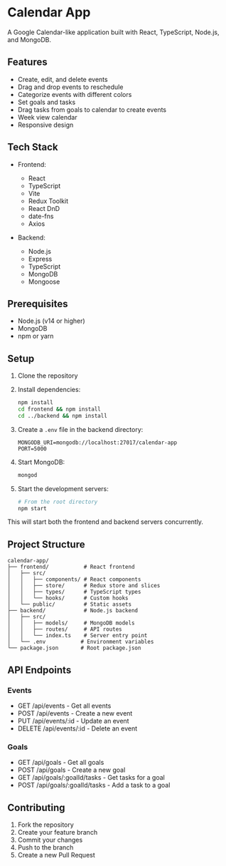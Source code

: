 # Calendar App

A Google Calendar-like application built with React, TypeScript, Node.js, and MongoDB.

## Features

- Create, edit, and delete events
- Drag and drop events to reschedule
- Categorize events with different colors
- Set goals and tasks
- Drag tasks from goals to calendar to create events
- Week view calendar
- Responsive design

## Tech Stack

- Frontend:
  - React
  - TypeScript
  - Vite
  - Redux Toolkit
  - React DnD
  - date-fns
  - Axios

- Backend:
  - Node.js
  - Express
  - TypeScript
  - MongoDB
  - Mongoose

## Prerequisites

- Node.js (v14 or higher)
- MongoDB
- npm or yarn

## Setup

1. Clone the repository
2. Install dependencies:
   ```bash
   npm install
   cd frontend && npm install
   cd ../backend && npm install
   ```

3. Create a `.env` file in the backend directory:
   ```
   MONGODB_URI=mongodb://localhost:27017/calendar-app
   PORT=5000
   ```

4. Start MongoDB:
   ```bash
   mongod
   ```

5. Start the development servers:
   ```bash
   # From the root directory
   npm start
   ```

This will start both the frontend and backend servers concurrently.

## Project Structure

```
calendar-app/
├── frontend/           # React frontend
│   ├── src/
│   │   ├── components/ # React components
│   │   ├── store/      # Redux store and slices
│   │   ├── types/      # TypeScript types
│   │   └── hooks/      # Custom hooks
│   └── public/         # Static assets
├── backend/            # Node.js backend
│   ├── src/
│   │   ├── models/     # MongoDB models
│   │   ├── routes/     # API routes
│   │   └── index.ts    # Server entry point
│   └── .env           # Environment variables
└── package.json       # Root package.json
```

## API Endpoints

### Events
- GET /api/events - Get all events
- POST /api/events - Create a new event
- PUT /api/events/:id - Update an event
- DELETE /api/events/:id - Delete an event

### Goals
- GET /api/goals - Get all goals
- POST /api/goals - Create a new goal
- GET /api/goals/:goalId/tasks - Get tasks for a goal
- POST /api/goals/:goalId/tasks - Add a task to a goal

## Contributing

1. Fork the repository
2. Create your feature branch
3. Commit your changes
4. Push to the branch
5. Create a new Pull Request 

